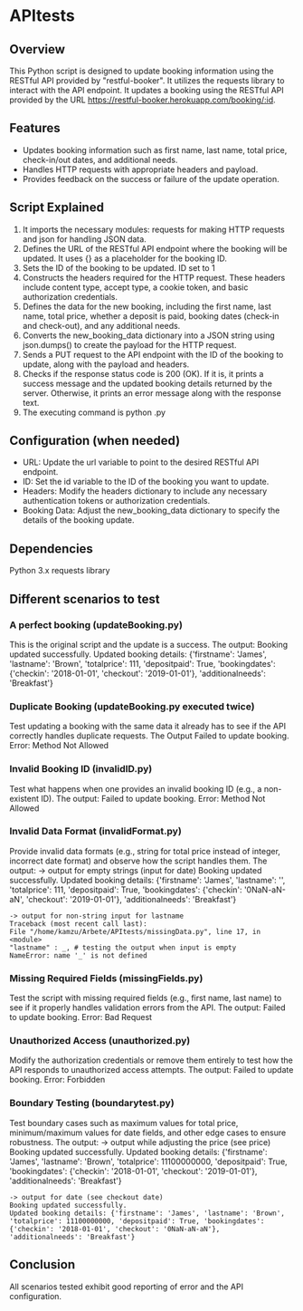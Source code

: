 # APItests
## Overview
This Python script is designed to update booking information using the RESTful API provided by "restful-booker". It utilizes the requests library to interact with the API endpoint. It updates a booking using the RESTful API provided by the URL https://restful-booker.herokuapp.com/booking/:id. 

## Features
- Updates booking information such as first name, last name, total price, check-in/out dates, and additional needs.
- Handles HTTP requests with appropriate headers and payload.
- Provides feedback on the success or failure of the update operation.

## Script Explained
1. It imports the necessary modules: requests for making HTTP requests and json for handling JSON data.
2. Defines the URL of the RESTful API endpoint where the booking will be updated. It uses {} as a placeholder for the booking ID.
3. Sets the ID of the booking to be updated. ID set to 1
4. Constructs the headers required for the HTTP request. These headers include content type, accept type, a cookie token, and basic authorization credentials.
5. Defines the data for the new booking, including the first name, last name, total price, whether a deposit is paid, booking dates (check-in and check-out), and any additional needs.
6. Converts the new_booking_data dictionary into a JSON string using json.dumps() to create the payload for the HTTP request.
7. Sends a PUT request to the API endpoint with the ID of the booking to update, along with the payload and headers.
8. Checks if the response status code is 200 (OK). If it is, it prints a success message and the updated booking details returned by the server. Otherwise, it prints an error message along with the response text.
9. The executing command is python <filename>.py

## Configuration (when needed)
- URL: Update the url variable to point to the desired RESTful API endpoint.
- ID: Set the id variable to the ID of the booking you want to update.
- Headers: Modify the headers dictionary to include any necessary authentication tokens or authorization credentials.
- Booking Data: Adjust the new_booking_data dictionary to specify the details of the booking update.

## Dependencies
Python 3.x
requests library

## Different scenarios to test
### A perfect booking (updateBooking.py)
This is the original script and the update is a success.
The output:
    Booking updated successfully.
    Updated booking details: {'firstname': 'James', 'lastname': 'Brown', 'totalprice': 111, 'depositpaid': True, 'bookingdates': {'checkin': '2018-01-01', 'checkout': '2019-01-01'}, 'additionalneeds': 'Breakfast'}

### Duplicate Booking (updateBooking.py executed twice)
Test updating a booking with the same data it already has to see if the API correctly handles duplicate requests.
The Output
    Failed to update booking. Error: Method Not Allowed

### Invalid Booking ID (invalidID.py)
Test what happens when one provides an invalid booking ID (e.g., a non-existent ID).
The output:
    Failed to update booking. Error: Method Not Allowed

### Invalid Data Format (invalidFormat.py)
Provide invalid data formats (e.g., string for total price instead of integer, incorrect date format) and observe how the script handles them.
The output:
    -> output for empty strings (input for date)
    Booking updated successfully.
    Updated booking details: {'firstname': 'James', 'lastname': '', 'totalprice': 111, 'depositpaid': True, 'bookingdates': {'checkin': '0NaN-aN-aN', 'checkout': '2019-01-01'}, 'additionalneeds': 'Breakfast'}

    -> output for non-string input for lastname
    Traceback (most recent call last):
    File "/home/kamzu/Arbete/APItests/missingData.py", line 17, in <module>
    "lastname" : _, # testing the output when input is empty
    NameError: name '_' is not defined

### Missing Required Fields (missingFields.py)
Test the script with missing required fields (e.g., first name, last name) to see if it properly handles validation errors from the API.
The output:
    Failed to update booking. Error: Bad Request

### Unauthorized Access (unauthorized.py)
Modify the authorization credentials or remove them entirely to test how the API responds to unauthorized access attempts.
The output:
    Failed to update booking. Error: Forbidden

### Boundary Testing (boundarytest.py)
Test boundary cases such as maximum values for total price, minimum/maximum values for date fields, and other edge cases to ensure robustness.
The output:
    -> output while adjusting the price (see price)
    Booking updated successfully.
    Updated booking details: {'firstname': 'James', 'lastname': 'Brown', 'totalprice': 11100000000, 'depositpaid': True, 'bookingdates': {'checkin': '2018-01-01', 'checkout': '2019-01-01'}, 'additionalneeds': 'Breakfast'}

    -> output for date (see checkout date)
    Booking updated successfully.
    Updated booking details: {'firstname': 'James', 'lastname': 'Brown', 'totalprice': 11100000000, 'depositpaid': True, 'bookingdates': {'checkin': '2018-01-01', 'checkout': '0NaN-aN-aN'}, 'additionalneeds': 'Breakfast'}


## Conclusion
All scenarios tested exhibit good reporting of error and the API configuration. 
